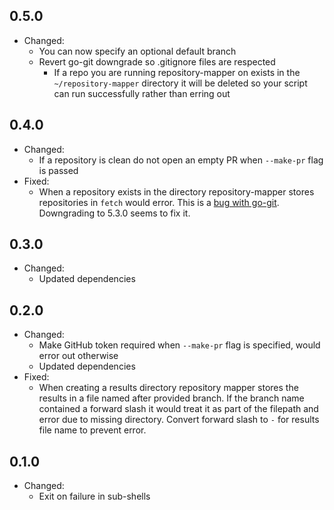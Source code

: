 ## 0.5.0

- Changed:
    - You can now specify an optional default branch
    - Revert go-git downgrade so .gitignore files are respected
        - If a repo you are running repository-mapper on exists in the `~/repository-mapper` directory it will be deleted
          so your script can run successfully rather than erring out

## 0.4.0

- Changed:
    - If a repository is clean do not open an empty PR when `--make-pr` flag is passed
- Fixed:
    - When a repository exists in the directory repository-mapper stores repositories in `fetch` would error. This is
      a [bug with go-git](https://github.com/go-git/go-git/issues/328). Downgrading to 5.3.0 seems to fix it.

## 0.3.0

- Changed:
    - Updated dependencies

## 0.2.0

- Changed:
    - Make GitHub token required when `--make-pr` flag is specified, would error out otherwise
    - Updated dependencies
- Fixed:
    - When creating a results directory repository mapper stores the results in a file named after provided branch. If
      the branch name contained a forward slash it would treat it as part of the filepath and error due to missing
      directory. Convert forward slash to `-` for results file name to prevent error.

## 0.1.0

- Changed:
    - Exit on failure in sub-shells